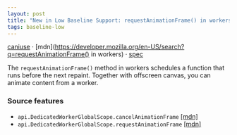 ```yaml
---
layout: post
title: "New in Low Baseline Support: requestAnimationFrame() in workers"
tags: baseline-low
---
```


[caniuse](https://caniuse.com/?search=request-animation-frame-workers) · [mdn](https://developer.mozilla.org/en-US/search?q=requestAnimationFrame() in workers) · [spec](https://html.spec.whatwg.org/multipage/imagebitmap-and-animations.html#animation-frames)

The `requestAnimationFrame()` method in workers schedules a function that runs before the next repaint. Together with offscreen canvas, you can animate content from a worker.

### Source features

- ``api.DedicatedWorkerGlobalScope.cancelAnimationFrame`` [[mdn]](https://developer.mozilla.org/en-US/search?q=api.DedicatedWorkerGlobalScope.cancelAnimationFrame)
- ``api.DedicatedWorkerGlobalScope.requestAnimationFrame`` [[mdn]](https://developer.mozilla.org/en-US/search?q=api.DedicatedWorkerGlobalScope.requestAnimationFrame)
